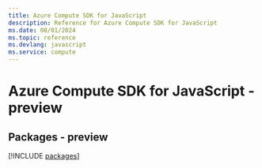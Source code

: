 ```yaml
---
title: Azure Compute SDK for JavaScript
description: Reference for Azure Compute SDK for JavaScript
ms.date: 08/01/2024
ms.topic: reference
ms.devlang: javascript
ms.service: compute
---
```

# Azure Compute SDK for JavaScript - preview
## Packages - preview
[!INCLUDE [packages](compute-index.md)]